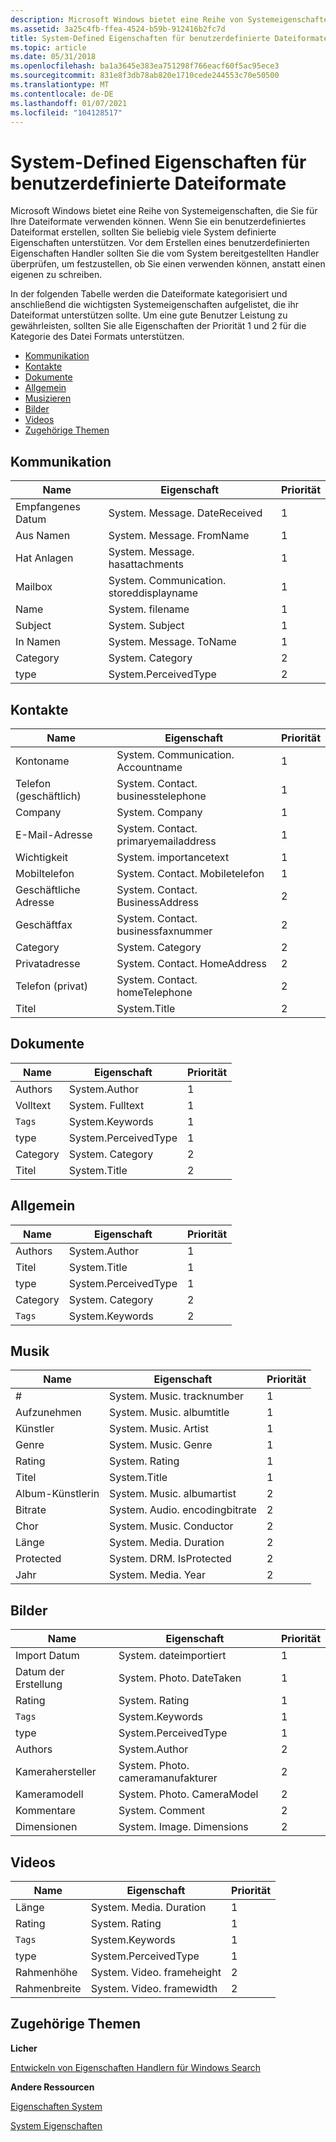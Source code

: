 ```yaml
---
description: Microsoft Windows bietet eine Reihe von Systemeigenschaften, die Sie für Ihre Dateiformate verwenden können.
ms.assetid: 3a25c4fb-ffea-4524-b59b-912416b2fc7d
title: System-Defined Eigenschaften für benutzerdefinierte Dateiformate
ms.topic: article
ms.date: 05/31/2018
ms.openlocfilehash: ba1a3645e383ea751298f766eacf60f5ac95ece3
ms.sourcegitcommit: 831e8f3db78ab820e1710cede244553c70e50500
ms.translationtype: MT
ms.contentlocale: de-DE
ms.lasthandoff: 01/07/2021
ms.locfileid: "104128517"
---
```

# <a name="system-defined-properties-for-custom-file-formats"></a>System-Defined Eigenschaften für benutzerdefinierte Dateiformate

Microsoft Windows bietet eine Reihe von Systemeigenschaften, die Sie für Ihre Dateiformate verwenden können. Wenn Sie ein benutzerdefiniertes Dateiformat erstellen, sollten Sie beliebig viele System definierte Eigenschaften unterstützen. Vor dem Erstellen eines benutzerdefinierten Eigenschaften Handler sollten Sie die vom System bereitgestellten Handler überprüfen, um festzustellen, ob Sie einen verwenden können, anstatt einen eigenen zu schreiben.

In der folgenden Tabelle werden die Dateiformate kategorisiert und anschließend die wichtigsten Systemeigenschaften aufgelistet, die ihr Dateiformat unterstützen sollte. Um eine gute Benutzer Leistung zu gewährleisten, sollten Sie alle Eigenschaften der Priorität 1 und 2 für die Kategorie des Datei Formats unterstützen.

-   [Kommunikation](#communications)
-   [Kontakte](#contacts)
-   [Dokumente](#documents)
-   [Allgemein](#generic)
-   [Musizieren](#music)
-   [Bilder](#pictures)
-   [Videos](#videos)
-   [Zugehörige Themen](#related-topics)

## <a name="communications"></a>Kommunikation



| Name            | Eigenschaft                               | Priorität |
|-----------------|----------------------------------------|----------|
| Empfangenes Datum   | System. Message. DateReceived            | 1        |
| Aus Namen      | System. Message. FromName                | 1        |
| Hat Anlagen | System. Message. hasattachments          | 1        |
| Mailbox         | System. Communication. storeddisplayname | 1        |
| Name            | System. filename                        | 1        |
| Subject         | System. Subject                         | 1        |
| In Namen        | System. Message. ToName                  | 1        |
| Category        | System. Category                        | 2        |
| type            | System.PerceivedType                   | 2        |



 

## <a name="contacts"></a>Kontakte



| Name             | Eigenschaft                           | Priorität |
|------------------|------------------------------------|----------|
| Kontoname     | System. Communication. Accountname   | 1        |
| Telefon (geschäftlich)   | System. Contact. businesstelephone   | 1        |
| Company          | System. Company                     | 1        |
| E-Mail-Adresse    | System. Contact. primaryemailaddress | 1        |
| Wichtigkeit       | System. importancetext              | 1        |
| Mobiltelefon     | System. Contact. Mobiletelefon     | 1        |
| Geschäftliche Adresse | System. Contact. BusinessAddress     | 2        |
| Geschäftfax     | System. Contact. businessfaxnummer   | 2        |
| Category         | System. Category                    | 2        |
| Privatadresse     | System. Contact. HomeAddress         | 2        |
| Telefon (privat)       | System. Contact. homeTelephone       | 2        |
| Titel            | System.Title                       | 2        |



 

## <a name="documents"></a>Dokumente



| Name      | Eigenschaft             | Priorität |
|-----------|----------------------|----------|
| Authors   | System.Author        | 1        |
| Volltext | System. Fulltext      | 1        |
| `Tags`      | System.Keywords      | 1        |
| type      | System.PerceivedType | 1        |
| Category  | System. Category      | 2        |
| Titel     | System.Title         | 2        |



 

## <a name="generic"></a>Allgemein



| Name     | Eigenschaft             | Priorität |
|----------|----------------------|----------|
| Authors  | System.Author        | 1        |
| Titel    | System.Title         | 1        |
| type     | System.PerceivedType | 1        |
| Category | System. Category      | 2        |
| `Tags`     | System.Keywords      | 2        |



 

## <a name="music"></a>Musik



| Name         | Eigenschaft                     | Priorität |
|--------------|------------------------------|----------|
| \#           | System. Music. tracknumber     | 1        |
| Aufzunehmen        | System. Music. albumtitle      | 1        |
| Künstler      | System. Music. Artist          | 1        |
| Genre        | System. Music. Genre           | 1        |
| Rating       | System. Rating                | 1        |
| Titel        | System.Title                 | 1        |
| Album-Künstlerin | System. Music. albumartist     | 2        |
| Bitrate     | System. Audio. encodingbitrate | 2        |
| Chor   | System. Music. Conductor       | 2        |
| Länge       | System. Media. Duration        | 2        |
| Protected    | System. DRM. IsProtected       | 2        |
| Jahr         | System. Media. Year            | 2        |



 

## <a name="pictures"></a>Bilder



| Name          | Eigenschaft                        | Priorität |
|---------------|---------------------------------|----------|
| Import Datum | System. dateimportiert             | 1        |
| Datum der Erstellung    | System. Photo. DateTaken          | 1        |
| Rating        | System. Rating                   | 1        |
| `Tags`          | System.Keywords                 | 1        |
| type          | System.PerceivedType            | 1        |
| Authors       | System.Author                   | 2        |
| Kamerahersteller  | System. Photo. cameramanufakturer | 2        |
| Kameramodell  | System. Photo. CameraModel        | 2        |
| Kommentare      | System. Comment                  | 2        |
| Dimensionen    | System. Image. Dimensions         | 2        |



 

## <a name="videos"></a>Videos



| Name         | Eigenschaft                 | Priorität |
|--------------|--------------------------|----------|
| Länge       | System. Media. Duration    | 1        |
| Rating       | System. Rating            | 1        |
| `Tags`         | System.Keywords          | 1        |
| type         | System.PerceivedType     | 1        |
| Rahmenhöhe | System. Video. frameheight | 2        |
| Rahmenbreite  | System. Video. framewidth  | 2        |



 

## <a name="related-topics"></a>Zugehörige Themen

<dl> <dt>

**Licher**
</dt> <dt>

[Entwickeln von Eigenschaften Handlern für Windows Search](-search-3x-wds-extidx-propertyhandlers.md)
</dt> <dt>

**Andere Ressourcen**
</dt> <dt>

[Eigenschaften System](../properties/building-property-handlers.md)
</dt> <dt>

[System Eigenschaften](https://msdn.microsoft.com/library/bb763010(VS.85).aspx)
</dt> </dl>

 

 
